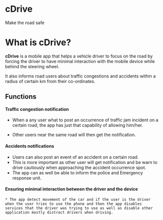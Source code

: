 # cDrive
Make the road safe

# What is cDrive?

**cDrive** is a mobile app that helps a vehicle driver to focus on the road by forcing the driver to have minimal interaction with the mobile device while behind the steering wheel.

It also informs road users about traffic congestions and accidents within a radius of certain km from their co-ordinates.


## **Functions**

#### Traffic congestion notification

  * When a any user what to post an occurrence of traffic jam  incident on a certain road, the app has just that capability of allowing him/her.

  * Other users near the same road will then get the notification.

#### Accidents notifications
   * Users can also post an event of an accident on a certain road.
   * This is more important as other user will get notification and be warn to drive cautiously when approaching the accident occurrence spot.
   * The app can as well be able to inform the police and Emergency response unit.

#### Ensuring minimal interaction between the driver and the device
    * The app detect movement of the car and if the user is the driver when the user tries to use the phone and then the app disables services that the driver was trying to use as well as disable other application mostly distract drivers when driving.
